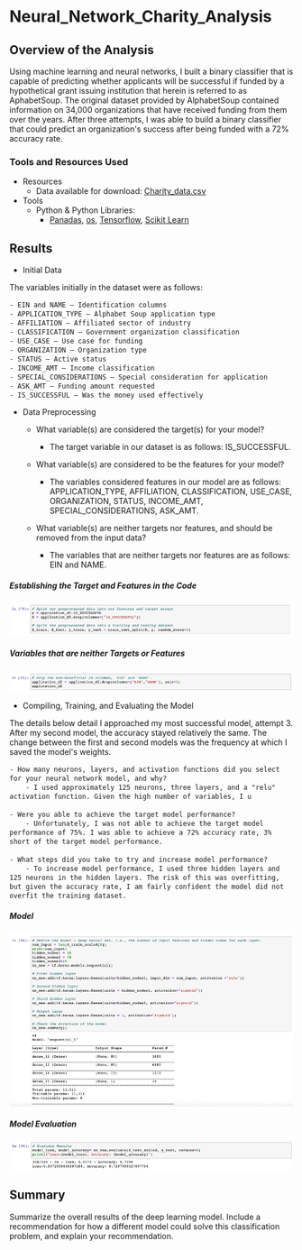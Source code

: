 # Neural_Network_Charity_Analysis

## Overview of the Analysis
Using machine learning and neural networks, I built a binary classifier that is capable of predicting whether applicants will be successful if funded by a hypothetical grant issuing institution that herein is referred to as AphabetSoup. The original dataset provided by AlphabetSoup contained information on 34,000 organizations that have received funding from them over the years. After three attempts, I was able to build a binary classifier that could predict an organization's success after being funded with a 72% accuracy rate.

### Tools and Resources Used
- Resources
    - Data available for download: [Charity_data.csv](https://github.com/TuckerRasbury/Neural_Network_Charity_Analysis/raw/main/Resources/charity_data.csv)
- Tools
    - Python & Python Libraries:
        - [Panadas](https://pandas.pydata.org/), [os](https://www.geeksforgeeks.org/os-module-python-examples/#:~:text=The%20OS%20module%20in%20Python,using%20operating%20system%2Ddependent%20functionality.&text=path*%20modules%20include%20many%20functions%20to%20interact%20with%20the%20file%20system.), [Tensorflow](https://www.tensorflow.org/learn), [Scikit Learn](https://github.com/scikit-learn/scikit-learn)

## Results

- Initial Data

The variables initially in the dataset were as follows:

    - EIN and NAME — Identification columns
    - APPLICATION_TYPE — Alphabet Soup application type
    - AFFILIATION — Affiliated sector of industry
    - CLASSIFICATION — Government organization classification
    - USE_CASE — Use case for funding
    - ORGANIZATION — Organization type
    - STATUS — Active status
    - INCOME_AMT — Income classification
    - SPECIAL_CONSIDERATIONS — Special consideration for application
    - ASK_AMT — Funding amount requested
    - IS_SUCCESSFUL — Was the money used effectively

- Data Preprocessing
    - What variable(s) are considered the target(s) for your model?
        - The target variable in our dataset is as follows: IS_SUCCESSFUL.

    - What variable(s) are considered to be the features for your model?
        - The variables considered features in our model are as follows: APPLICATION_TYPE, AFFILIATION, CLASSIFICATION, USE_CASE, ORGANIZATION, STATUS, INCOME_AMT, SPECIAL_CONSIDERATIONS, ASK_AMT.

    - What variable(s) are neither targets nor features, and should be removed from the input data?
        -   The variables that are neither targets nor features are as follows: EIN and NAME.

##### Establishing the Target and Features in the Code

![](/Images/target_values.png)

##### Variables that are neither Targets or Features 

![](/Images/external_to_model_values.png)

- Compiling, Training, and Evaluating the Model

The details below detail I approached my most successful model, attempt 3. After my second model, the accuracy stayed relatively the same. The change between the first and second models was the frequency at which I saved the model's weights.

    - How many neurons, layers, and activation functions did you select for your neural network model, and why?
        - I used approximately 125 neurons, three layers, and a "relu" activation function. Given the high number of variables, I u
        
    - Were you able to achieve the target model performance?
        - Unfortunately, I was not able to achieve the target model performance of 75%. I was able to achieve a 72% accuracy rate, 3% short of the target model performance.

    - What steps did you take to try and increase model performance?
        - To increase model performance, I used three hidden layers and 125 neurons in the hidden layers. The risk of this was overfitting, but given the accuracy rate, I am fairly confident the model did not overfit the training dataset.

##### Model

![](/Images/model.png)

##### Model Evaluation

![](/Images/model_evaluation.png)

## Summary
Summarize the overall results of the deep learning model. Include a recommendation for how a different model could solve this classification problem, and explain your recommendation.
